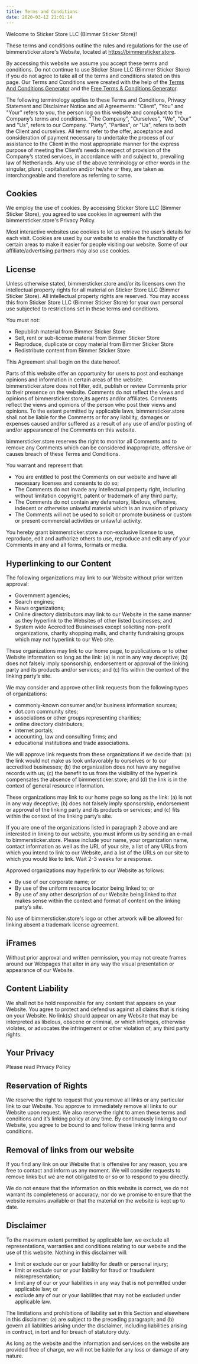 ```yaml
---
title: Terms and Conditions
date: 2020-03-12 21:01:14
---
```


Welcome to Sticker Store LLC (Bimmer Sticker Store)!

These terms and conditions outline the rules and regulations for the use of bimmersticker.store's Website, located at https://bimmersticker.store.

By accessing this website we assume you accept these terms and conditions. Do not continue to use Sticker Store LLC (Bimmer Sticker Store) if you do not agree to take all of the terms and conditions stated on this page. Our Terms and Conditions were created with the help of the <a href="https://www.termsandconditionsgenerator.com">Terms And Conditions Generator</a> and the <a href="https://www.privacypolicyonline.com/terms-conditions-generator/">Free Terms &amp; Conditions Generator</a>.

The following terminology applies to these Terms and Conditions, Privacy Statement and Disclaimer Notice and all Agreements: "Client", "You" and "Your" refers to you, the person log on this website and compliant to the Company’s terms and conditions. "The Company", "Ourselves", "We", "Our" and "Us", refers to our Company. "Party", "Parties", or "Us", refers to both the Client and ourselves. All terms refer to the offer, acceptance and consideration of payment necessary to undertake the process of our assistance to the Client in the most appropriate manner for the express purpose of meeting the Client’s needs in respect of provision of the Company’s stated services, in accordance with and subject to, prevailing law of Netherlands. Any use of the above terminology or other words in the singular, plural, capitalization and/or he/she or they, are taken as interchangeable and therefore as referring to same.

## Cookies

We employ the use of cookies. By accessing Sticker Store LLC (Bimmer Sticker Store), you agreed to use cookies in agreement with the bimmersticker.store's Privacy Policy.

Most interactive websites use cookies to let us retrieve the user’s details for each visit. Cookies are used by our website to enable the functionality of certain areas to make it easier for people visiting our website. Some of our affiliate/advertising partners may also use cookies.

## License

Unless otherwise stated, bimmersticker.store and/or its licensors own the intellectual property rights for all material on Sticker Store LLC (Bimmer Sticker Store). All intellectual property rights are reserved. You may access this from Sticker Store LLC (Bimmer Sticker Store) for your own personal use subjected to restrictions set in these terms and conditions.

You must not:
* Republish material from Bimmer Sticker Store
* Sell, rent or sub-license material from Bimmer Sticker Store
* Reproduce, duplicate or copy material from Bimmer Sticker Store
* Redistribute content from Bimmer Sticker Store

This Agreement shall begin on the date hereof.

Parts of this website offer an opportunity for users to post and exchange opinions and information in certain areas of the website. bimmersticker.store does not filter, edit, publish or review Comments prior to their presence on the website. Comments do not reflect the views and opinions of bimmersticker.store,its agents and/or affiliates. Comments reflect the views and opinions of the person who post their views and opinions. To the extent permitted by applicable laws, bimmersticker.store shall not be liable for the Comments or for any liability, damages or expenses caused and/or suffered as a result of any use of and/or posting of and/or appearance of the Comments on this website.

bimmersticker.store reserves the right to monitor all Comments and to remove any Comments which can be considered inappropriate, offensive or causes breach of these Terms and Conditions.

You warrant and represent that:
* You are entitled to post the Comments on our website and have all necessary licenses and consents to do so;
* The Comments do not invade any intellectual property right, including without limitation copyright, patent or trademark of any third party;
* The Comments do not contain any defamatory, libelous, offensive, indecent or otherwise unlawful material which is an invasion of privacy
* The Comments will not be used to solicit or promote business or custom or present commercial activities or unlawful activity.

You hereby grant bimmersticker.store a non-exclusive license to use, reproduce, edit and authorize others to use, reproduce and edit any of your Comments in any and all forms, formats or media.

## Hyperlinking to our Content

The following organizations may link to our Website without prior written approval:
* Government agencies;
* Search engines;
* News organizations;
* Online directory distributors may link to our Website in the same manner as they hyperlink to the Websites of other listed businesses; and
* System wide Accredited Businesses except soliciting non-profit organizations, charity shopping malls, and charity fundraising groups which may not hyperlink to our Web site.

These organizations may link to our home page, to publications or to other Website information so long as the link: (a) is not in any way deceptive; (b) does not falsely imply sponsorship, endorsement or approval of the linking party and its products and/or services; and (c) fits within the context of the linking party’s site.

We may consider and approve other link requests from the following types of organizations:

* commonly-known consumer and/or business information sources;
* dot.com community sites;
* associations or other groups representing charities;
* online directory distributors;
* internet portals;
* accounting, law and consulting firms; and
* educational institutions and trade associations.

We will approve link requests from these organizations if we decide that: (a) the link would not make us look unfavorably to ourselves or to our accredited businesses; (b) the organization does not have any negative records with us; (c) the benefit to us from the visibility of the hyperlink compensates the absence of bimmersticker.store; and (d) the link is in the context of general resource information.

These organizations may link to our home page so long as the link: (a) is not in any way deceptive; (b) does not falsely imply sponsorship, endorsement or approval of the linking party and its products or services; and (c) fits within the context of the linking party’s site.

If you are one of the organizations listed in paragraph 2 above and are interested in linking to our website, you must inform us by sending an e-mail to bimmersticker.store. Please include your name, your organization name, contact information as well as the URL of your site, a list of any URLs from which you intend to link to our Website, and a list of the URLs on our site to which you would like to link. Wait 2-3 weeks for a response.

Approved organizations may hyperlink to our Website as follows:

* By use of our corporate name; or
* By use of the uniform resource locator being linked to; or
* By use of any other description of our Website being linked to that makes sense within the context and format of content on the linking party’s site.

No use of bimmersticker.store's logo or other artwork will be allowed for linking absent a trademark license agreement.

## iFrames

Without prior approval and written permission, you may not create frames around our Webpages that alter in any way the visual presentation or appearance of our Website.

## Content Liability

We shall not be hold responsible for any content that appears on your Website. You agree to protect and defend us against all claims that is rising on your Website. No link(s) should appear on any Website that may be interpreted as libelous, obscene or criminal, or which infringes, otherwise violates, or advocates the infringement or other violation of, any third party rights.

## Your Privacy

Please read Privacy Policy

## Reservation of Rights

We reserve the right to request that you remove all links or any particular link to our Website. You approve to immediately remove all links to our Website upon request. We also reserve the right to amen these terms and conditions and it’s linking policy at any time. By continuously linking to our Website, you agree to be bound to and follow these linking terms and conditions.

## Removal of links from our website

If you find any link on our Website that is offensive for any reason, you are free to contact and inform us any moment. We will consider requests to remove links but we are not obligated to or so or to respond to you directly.

We do not ensure that the information on this website is correct, we do not warrant its completeness or accuracy; nor do we promise to ensure that the website remains available or that the material on the website is kept up to date.

## Disclaimer

To the maximum extent permitted by applicable law, we exclude all representations, warranties and conditions relating to our website and the use of this website. Nothing in this disclaimer will:

* limit or exclude our or your liability for death or personal injury;
* limit or exclude our or your liability for fraud or fraudulent misrepresentation;
* limit any of our or your liabilities in any way that is not permitted under applicable law; or
* exclude any of our or your liabilities that may not be excluded under applicable law.

The limitations and prohibitions of liability set in this Section and elsewhere in this disclaimer: (a) are subject to the preceding paragraph; and (b) govern all liabilities arising under the disclaimer, including liabilities arising in contract, in tort and for breach of statutory duty.

As long as the website and the information and services on the website are provided free of charge, we will not be liable for any loss or damage of any nature.